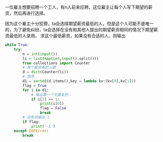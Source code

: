 一位雇主想要招聘一个工人，有n人前来应聘，这位雇主让每个人写下期望的薪资，然后再进行选择。 

  因为这个雇主十分狡猾，ta会选择期望薪资最低的人，但是这个人可能不是唯一的，为了避免纠纷，ta会选择在没有和其他人提出的期望薪资相同的情况下期望薪资最低的人录用。 求这个最低薪资，如果没有合适的人，则输出

```python
while True:
    try:
        n = int(input())
        li = list(map(int,input().split()))
        from collections import Counter
        # 每个薪资报的人数
        d = dict(Counter(li))
        # 排序
        d1 = sorted(d.items(),key = lambda kv:(kv[0],kv[1]))
        flag = True
        for i in d1:
            # 输出第一个无重复的
            if i[1] == 1:
                print(i[0])
                flag = False
                break
        # 没有则输出-1
        if flag:
            print('-1')
    except EOFError:
        break
```

